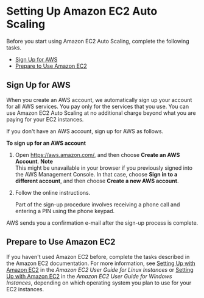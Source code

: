 # Setting Up Amazon EC2 Auto Scaling<a name="setting-up"></a>

Before you start using Amazon EC2 Auto Scaling, complete the following tasks\.


+ [Sign Up for AWS](#sign-up-for-aws)
+ [Prepare to Use Amazon EC2](#set-up-ec2)

## Sign Up for AWS<a name="sign-up-for-aws"></a>

When you create an AWS account, we automatically sign up your account for all AWS services\. You pay only for the services that you use\. You can use Amazon EC2 Auto Scaling at no additional charge beyond what you are paying for your EC2 instances\.

If you don't have an AWS account, sign up for AWS as follows\.

**To sign up for an AWS account**

1. Open [https://aws\.amazon\.com/](https://aws.amazon.com/), and then choose **Create an AWS Account**\.
**Note**  
This might be unavailable in your browser if you previously signed into the AWS Management Console\. In that case, choose **Sign in to a different account**, and then choose **Create a new AWS account**\.

1. Follow the online instructions\.

   Part of the sign\-up procedure involves receiving a phone call and entering a PIN using the phone keypad\.

AWS sends you a confirmation e\-mail after the sign\-up process is complete\.

## Prepare to Use Amazon EC2<a name="set-up-ec2"></a>

If you haven't used Amazon EC2 before, complete the tasks described in the Amazon EC2 documentation\. For more information, see [Setting Up with Amazon EC2](http://docs.aws.amazon.com/AWSEC2/latest/UserGuide/get-set-up-for-amazon-ec2.html) in the *Amazon EC2 User Guide for Linux Instances* or [Setting Up with Amazon EC2](http://docs.aws.amazon.com/AWSEC2/latest/WindowsGuide/get-set-up-for-amazon-ec2.html) in the *Amazon EC2 User Guide for Windows Instances*, depending on which operating system you plan to use for your EC2 instances\.
